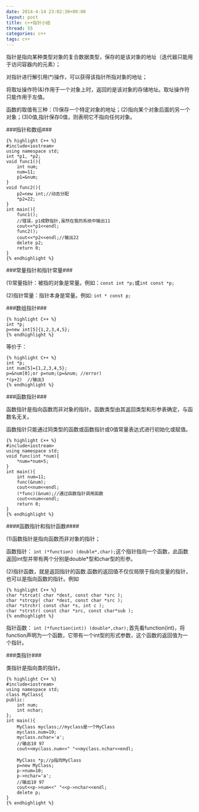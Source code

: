```yaml
---
date: 2014-4-14 23:02:30+00:00
layout: post
title: c++指针小结
thread: 55
categories: c++
tags: c++
---
```


 指针是指向某种类型对象的复合数据类型，保存的是该对象的地址（迭代器只能用于访问容器内的元素）；
 
 对指针进行解引用(*)操作，可以获得该指针所指对象的地址；
 
 将取址操作符(&)作用于一个对象上时，返回的是该对象的存储地址。取址操作符只能作用于左值。
 
函数的取值有三种：(1)保存一个特定对象的地址；(2)指向某个对象后面的另一个对象；(3)0值,指针保存0值，则表明它不指向任何对象。

###指针和数组###
 
	{% highlight C++ %}
	#include<iostream>
	using namespace std;
	int *p1, *p2;
	void func1(){
		int num;
		num=11;
		p1=&num;
	}
	void func2(){
		p2=new int;//动态分配
		*p2=22;
	}
	int main(){
		func1();
		//错误，p1成野指针,虽然在我的系统中输出11
		cout<<*p1<<endl;
		func2();
		cout<<*p2<<endl;//输出22
		delete p2;
		return 0;
	} 
	{% endhighlight %}
 
###常量指针和指针常量###

(1)常量指针：被指的对象是常量。例如：`const int *p;`或`int const *p;`

(2)指针常量：指针本身是常量。例如: `int * const p;`

###数组指针###

	{% highlight C++ %}
	int *p;
	p=new int[5]{1,2,3,4,5};
	{% endhighlight %}	
	
等价于：
	
	{% highlight C++ %}
	int *p;
	int num[5]={1,2,3,4,5};
	p=&num[0];or p=num;(p=&num; //error)
	*(p+2)  //输出3
	{% endhighlight %}	
 
###函数指针###

函数指针是指向函数而非对象的指针。函数类型由其返回类型和形参表确定，与函数名无关。

函数指针只能通过同类型的函数或函数指针或0值常量表达式进行初始化或赋值。

	{% highlight C++ %}
	#include<iostream>
	using namespace std;
	void func(int *num){
		*num=*num+5;
	}
	int main(){
		int num=11;
		func(&num);
		cout<<num<<endl;
		(*func)(&num);//通过函数指针调用函数
		cout<<num<<endl;
		return 0;
	}
	{% endhighlight %}
	
####函数指针和指针函数####

(1)函数指针是指向函数而非对象的指针；

函数指针： `int (*function) (double*,char);`这个指针指向一个函数，此函数返回int型并带有两个分别是double*型和char型的形参。

(2)指针函数，就是返回指针的函数.函数的返回值不仅仅局限于指向变量的指针，也可以是指向函数的指针。例如

	{% highlight C++ %}
	char *strcat( char *dest, const char *src );
	char *strcpy( char *dest, const char *src );
	char *strchr( const char *s, int c );
	char *strstr( const char *src, const char*sub );
	{% endhighlight %}

指针函数： `int (*function(int)) (double*,char);`首先看function(int)，将function声明为一个函数，它带有一个int型的形式参数，这个函数的返回值为一个指针。

###类指针###

类指针是指向类的指针。

	{% highlight C++ %}
	#include<iostream>
	using namespace std;
	class MyClass{
	public:
		int num;
		int nchar;
	};
	int main(){
		MyClass myclass;//myclass是一个MyClass
		myclass.num=10;
		myclass.nchar='a';
		//输出10 97
		cout<<myclass.num<<" "<<myclass.nchar<<endl;

		MyClass *p;//p指向MyClass
		p=new MyClass;
		p->num=10;
		p->nchar='a';
		//输出10 97
		cout<<p->num<<" "<<p->nchar<<endl;
		delete p;
	}
	{% endhighlight %}



